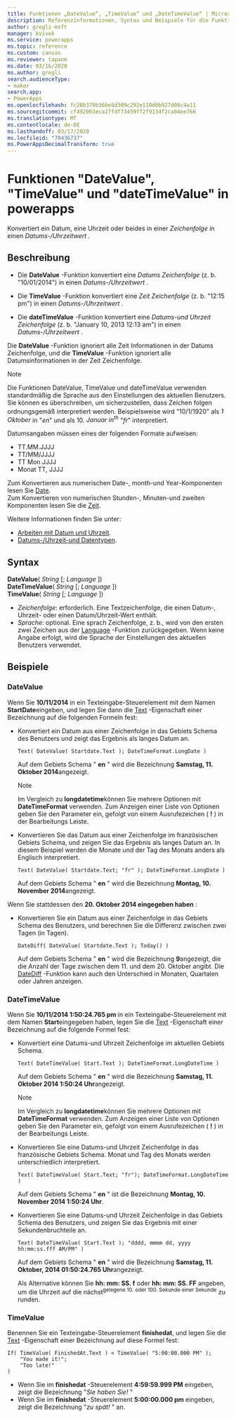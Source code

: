 ```yaml
---
title: Funktionen „DateValue“, „TimeValue“ und „DateTimeValue“ | Microsoft-Dokumentation
description: Referenzinformationen, Syntax und Beispiele für die Funktionen "DateValue", "TimeValue" und "dateTimeValue" in powerapps
author: gregli-msft
manager: kvivek
ms.service: powerapps
ms.topic: reference
ms.custom: canvas
ms.reviewer: tapanm
ms.date: 03/16/2020
ms.author: gregli
search.audienceType:
- maker
search.app:
- PowerApps
ms.openlocfilehash: fc28b370b36be8d309c292e110d0b927d08c4a11
ms.sourcegitcommit: cf492063eca27fdf73459ff2f9134f2ca04ee766
ms.translationtype: MT
ms.contentlocale: de-DE
ms.lasthandoff: 03/17/2020
ms.locfileid: "79436737"
ms.PowerAppsDecimalTransform: true
---
```

# <a name="datevalue-timevalue-and-datetimevalue-functions-in-power-apps"></a>Funktionen "DateValue", "TimeValue" und "dateTimeValue" in powerapps

Konvertiert ein Datum, eine Uhrzeit oder beides in einer *Zeichenfolge* in einen *Datums-/Uhrzeitwert* .

## <a name="description"></a>Beschreibung

- Die **DateValue** -Funktion konvertiert eine *Datums Zeichenfolge* (z. b. "10/01/2014") in einen *Datums-/Uhrzeitwert* .

- Die **TimeValue** -Funktion konvertiert eine *Zeit Zeichenfolge* (z. b. "12:15 pm") in einen *Datums-/Uhrzeitwert* .

- Die **dateTimeValue** -Funktion konvertiert eine *Datums-und Uhrzeit Zeichenfolge* (z. b. "January 10, 2013 12:13 am") in einen *Datums-/Uhrzeitwert* .

Die **DateValue** -Funktion ignoriert alle Zeit Informationen in der Datums Zeichenfolge, und die **TimeValue** -Funktion ignoriert alle Datumsinformationen in der Zeit Zeichenfolge.

> [!NOTE]
> Die Funktionen DateValue, TimeValue und dateTimeValue verwenden standardmäßig die Sprache aus den Einstellungen des aktuellen Benutzers. Sie können es überschreiben, um sicherzustellen, dass Zeichen folgen ordnungsgemäß interpretiert werden. Beispielsweise wird "10/1/1920" als *1<sup>.</sup> Oktober* in "*en*" und als 10. *Januar in<sup>th</sup>*  "*fr*" interpretiert.

Datumsangaben müssen eines der folgenden Formate aufweisen:

- TT.MM.JJJJ
- TT/MM/JJJJ
- TT Mon JJJJ
- Monat TT, JJJJ

Zum Konvertieren aus numerischen Date-, month-und Year-Komponenten lesen Sie [Date](function-date-time.md). <br>
Zum Konvertieren von numerischen Stunden-, Minuten-und zweiten Komponenten lesen Sie die [Zeit](function-date-time.md).

Weitere Informationen finden Sie unter:

- [Arbeiten mit Datum und Uhrzeit](../show-text-dates-times.md).
- [Datums-/Uhrzeit-und Datentypen](data-types.md#date-time-and-datetime).

## <a name="syntax"></a>Syntax

**DateValue**( *String* [; *Language* ])<br>
**DateTimeValue**( *String* [; *Language* ])<br>
**TimeValue**( *String* [; *Language* ])

* *Zeichenfolge*: erforderlich. Eine Textzeichenfolge, die einen Datum-, Uhrzeit- oder einen Datum/Uhrzeit-Wert enthält.
* *Sprache*: optional. Eine sprach Zeichenfolge, z. b., wird von den ersten zwei Zeichen aus der [Language](function-language.md) -Funktion zurückgegeben.  Wenn keine Angabe erfolgt, wird die Sprache der Einstellungen des aktuellen Benutzers verwendet.  

## <a name="examples"></a>Beispiele

### <a name="datevalue"></a>DateValue

Wenn Sie **10/11/2014** in ein Texteingabe-Steuerelement mit dem Namen **StartDate**eingeben, und legen Sie dann die [Text](../controls/properties-core.md) -Eigenschaft einer Bezeichnung auf die folgenden Formeln fest:

- Konvertiert ein Datum aus einer Zeichenfolge in das Gebiets Schema des Benutzers und zeigt das Ergebnis als langes Datum an.

    ```powerapps-comma
    Text( DateValue( Startdate.Text ); DateTimeFormat.LongDate )
    ```

    Auf dem Gebiets Schema " **en** " wird die Bezeichnung **Samstag, 11. Oktober 2014**angezeigt.
  
    > [!NOTE]
    > Im Vergleich zu **longdatetime**können Sie mehrere Optionen mit **DateTimeFormat** verwenden. Zum Anzeigen einer Liste von Optionen geben Sie den Parameter ein, gefolgt von einem Ausrufezeichen ( **!** ) in der Bearbeitungs Leiste.

- Konvertieren Sie das Datum aus einer Zeichenfolge im französischen Gebiets Schema, und zeigen Sie das Ergebnis als langes Datum an. In diesem Beispiel werden die Monate und der Tag des Monats anders als Englisch interpretiert.

    ```powerapps-comma
    Text( DateValue( Startdate.Text; "fr" ); DateTimeFormat.LongDate )
    ```
  
    Auf dem Gebiets Schema " **en** " wird die Bezeichnung **Montag, 10. November 2014**angezeigt.

Wenn Sie stattdessen den **20. Oktober 2014 eingegeben haben** :

- Konvertieren Sie ein Datum aus einer Zeichenfolge in das Gebiets Schema des Benutzers, und berechnen Sie die Differenz zwischen zwei Tagen (in Tagen).

    ```powerapps-comma
    DateDiff( DateValue( Startdate.Text ); Today() )
    ```
  
    Auf dem Gebiets Schema " **en** " wird die Bezeichnung **9**angezeigt, die die Anzahl der Tage zwischen dem 11. und dem 20. Oktober angibt. Die [DateDiff](function-dateadd-datediff.md) -Funktion kann auch den Unterschied in Monaten, Quartalen oder Jahren anzeigen.

### <a name="datetimevalue"></a>DateTimeValue

Wenn Sie **10/11/2014 1:50:24.765 pm** in ein Texteingabe-Steuerelement mit dem Namen **Start**eingegeben haben, legen Sie die [Text](../controls/properties-core.md) -Eigenschaft einer Bezeichnung auf die folgende Formel fest:

- Konvertiert eine Datums-und Uhrzeit Zeichenfolge im aktuellen Gebiets Schema.
 
    ```powerapps-comma
    Text( DateTimeValue( Start.Text ); DateTimeFormat.LongDateTime )
    ```    
    
    Auf dem Gebiets Schema " **en** " wird die Bezeichnung **Samstag, 11. Oktober 2014 1:50:24 Uhr**angezeigt.
  
  > [!NOTE]
  > Im Vergleich zu **longdatetime**können Sie mehrere Optionen mit **DateTimeFormat** verwenden. Zum Anzeigen einer Liste von Optionen geben Sie den Parameter ein, gefolgt von einem Ausrufezeichen ( **!** ) in der Bearbeitungs Leiste.

- Konvertieren Sie eine Datums-und Uhrzeit Zeichenfolge in das französische Gebiets Schema. Monat und Tag des Monats werden unterschiedlich interpretiert.

    ```powerapps-comma
    Text( DateTimeValue( Start.Text; "fr"); DateTimeFormat.LongDateTime )
    ```
  
    Auf dem Gebiets Schema " **en** " ist die Bezeichnung **Montag, 10. November 2014 1:50:24 Uhr**.

- Konvertieren Sie eine Datums-und Uhrzeit Zeichenfolge in das Gebiets Schema des Benutzers, und zeigen Sie das Ergebnis mit einer Sekundenbruchteile an.

    ```powerapps-comma
    Text( DateTimeValue( Start.Text ); "dddd, mmmm dd, yyyy hh:mm:ss.fff AM/PM" )
    ```
  
    Auf dem Gebiets Schema " **en** " wird die Bezeichnung **Samstag, 11. Oktober, 2014 01:50:24.765 Uhr**angezeigt.
  
    Als Alternative können Sie **hh: mm: SS. f** oder **hh: mm: SS. FF** angeben, um die Uhrzeit auf die nächst<sup>gelegene 10.</sup> <sup>oder 100. Sekunde einer Sekunde</sup> zu runden.

### <a name="timevalue"></a>TimeValue

Benennen Sie ein Texteingabe-Steuerelement **finishedat**, und legen Sie die [Text](../controls/properties-core.md) -Eigenschaft einer Bezeichnung auf diese Formel fest:

```powerapps-comma
If( TimeValue( FinishedAt.Text ) < TimeValue( "5:00:00.000 PM" ); 
    "You made it!"; 
    "Too late!"
)
```

- Wenn Sie im **finishedat** -Steuerelement **4:59:59.999 PM** eingeben, zeigt die Bezeichnung "*Sie haben Sie!* "
- Wenn Sie im **finishedat** -Steuerelement **5:00:00.000 pm** eingeben, zeigt die Bezeichnung "*zu spät!* " an.
